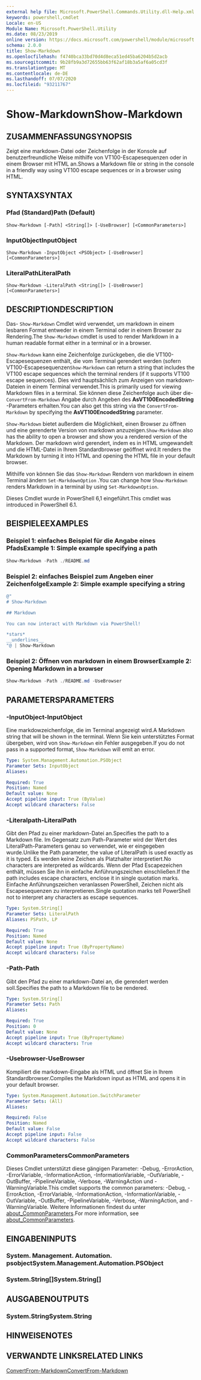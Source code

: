```yaml
---
external help file: Microsoft.PowerShell.Commands.Utility.dll-Help.xml
keywords: powershell,cmdlet
Locale: en-US
Module Name: Microsoft.PowerShell.Utility
ms.date: 08/23/2019
online version: https://docs.microsoft.com/powershell/module/microsoft.powershell.utility/show-markdown?view=powershell-7.1&WT.mc_id=ps-gethelp
schema: 2.0.0
title: Show-Markdown
ms.openlocfilehash: f4740bca33bd70d4d8eca51ed45ba6204b5d2acb
ms.sourcegitcommit: 9b28fb9a3d72655bb63f62af18b3a5af6a05cd3f
ms.translationtype: MT
ms.contentlocale: de-DE
ms.lasthandoff: 07/07/2020
ms.locfileid: "93211767"
---
```

# <span data-ttu-id="59e7e-103">Show-Markdown</span><span class="sxs-lookup"><span data-stu-id="59e7e-103">Show-Markdown</span></span>

## <span data-ttu-id="59e7e-104">ZUSAMMENFASSUNG</span><span class="sxs-lookup"><span data-stu-id="59e7e-104">SYNOPSIS</span></span>
<span data-ttu-id="59e7e-105">Zeigt eine markdown-Datei oder Zeichenfolge in der Konsole auf benutzerfreundliche Weise mithilfe von VT100-Escapesequenzen oder in einem Browser mit HTML an.</span><span class="sxs-lookup"><span data-stu-id="59e7e-105">Shows a Markdown file or string in the console in a friendly way using VT100 escape sequences or in a browser using HTML.</span></span>

## <span data-ttu-id="59e7e-106">SYNTAX</span><span class="sxs-lookup"><span data-stu-id="59e7e-106">SYNTAX</span></span>

### <span data-ttu-id="59e7e-107">Pfad (Standard)</span><span class="sxs-lookup"><span data-stu-id="59e7e-107">Path (Default)</span></span>

```
Show-Markdown [-Path] <String[]> [-UseBrowser] [<CommonParameters>]
```

### <span data-ttu-id="59e7e-108">InputObject</span><span class="sxs-lookup"><span data-stu-id="59e7e-108">InputObject</span></span>

```
Show-Markdown -InputObject <PSObject> [-UseBrowser] [<CommonParameters>]
```

### <span data-ttu-id="59e7e-109">LiteralPath</span><span class="sxs-lookup"><span data-stu-id="59e7e-109">LiteralPath</span></span>

```
Show-Markdown -LiteralPath <String[]> [-UseBrowser] [<CommonParameters>]
```

## <span data-ttu-id="59e7e-110">DESCRIPTION</span><span class="sxs-lookup"><span data-stu-id="59e7e-110">DESCRIPTION</span></span>

<span data-ttu-id="59e7e-111">Das- `Show-Markdown` Cmdlet wird verwendet, um markdown in einem lesbaren Format entweder in einem Terminal oder in einem Browser zu Rendering.</span><span class="sxs-lookup"><span data-stu-id="59e7e-111">The `Show-Markdown` cmdlet is used to render Markdown in a human readable format either in a terminal or in a browser.</span></span>

<span data-ttu-id="59e7e-112">`Show-Markdown` kann eine Zeichenfolge zurückgeben, die die VT100-Escapesequenzen enthält, die vom Terminal gerendert werden (sofern VT100-Escapesequenzen</span><span class="sxs-lookup"><span data-stu-id="59e7e-112">`Show-Markdown` can return a string that includes the VT100 escape sequences which the terminal renders (if it supports VT100 escape sequences).</span></span> <span data-ttu-id="59e7e-113">Dies wird hauptsächlich zum Anzeigen von markdown-Dateien in einem Terminal verwendet.</span><span class="sxs-lookup"><span data-stu-id="59e7e-113">This is primarily used for viewing Markdown files in a terminal.</span></span> <span data-ttu-id="59e7e-114">Sie können diese Zeichenfolge auch über die- `ConvertFrom-Markdown` Angabe durch Angeben des **AsVT100EncodedString** -Parameters erhalten.</span><span class="sxs-lookup"><span data-stu-id="59e7e-114">You can also get this string via the `ConvertFrom-Markdown` by specifying the **AsVT100EncodedString** parameter.</span></span>

<span data-ttu-id="59e7e-115">`Show-Markdown` bietet außerdem die Möglichkeit, einen Browser zu öffnen und eine gerenderte Version von markdown anzuzeigen.</span><span class="sxs-lookup"><span data-stu-id="59e7e-115">`Show-Markdown` also has the ability to open a browser and show you a rendered version of the Markdown.</span></span> <span data-ttu-id="59e7e-116">Der markdown wird gerendert, indem es in HTML umgewandelt und die HTML-Datei in Ihrem Standardbrowser geöffnet wird.</span><span class="sxs-lookup"><span data-stu-id="59e7e-116">It renders the Markdown by turning it into HTML and opening the HTML file in your default browser.</span></span>

<span data-ttu-id="59e7e-117">Mithilfe von können Sie das `Show-Markdown` Rendern von markdown in einem Terminal ändern `Set-MarkdownOption` .</span><span class="sxs-lookup"><span data-stu-id="59e7e-117">You can change how `Show-Markdown` renders Markdown in a terminal by using `Set-MarkdownOption`.</span></span>

<span data-ttu-id="59e7e-118">Dieses Cmdlet wurde in PowerShell 6,1 eingeführt.</span><span class="sxs-lookup"><span data-stu-id="59e7e-118">This cmdlet was introduced in PowerShell 6.1.</span></span>

## <span data-ttu-id="59e7e-119">BEISPIELE</span><span class="sxs-lookup"><span data-stu-id="59e7e-119">EXAMPLES</span></span>

### <span data-ttu-id="59e7e-120">Beispiel 1: einfaches Beispiel für die Angabe eines Pfads</span><span class="sxs-lookup"><span data-stu-id="59e7e-120">Example 1: Simple example specifying a path</span></span>

```powershell
Show-Markdown -Path ./README.md
```

### <span data-ttu-id="59e7e-121">Beispiel 2: einfaches Beispiel zum Angeben einer Zeichenfolge</span><span class="sxs-lookup"><span data-stu-id="59e7e-121">Example 2: Simple example specifying a string</span></span>

```powershell
@"
# Show-Markdown

## Markdown

You can now interact with Markdown via PowerShell!

*stars*
__underlines__
"@ | Show-Markdown
```

### <span data-ttu-id="59e7e-122">Beispiel 2: Öffnen von markdown in einem Browser</span><span class="sxs-lookup"><span data-stu-id="59e7e-122">Example 2: Opening Markdown in a browser</span></span>

```powershell
Show-Markdown -Path ./README.md -UseBrowser
```

## <span data-ttu-id="59e7e-123">PARAMETERS</span><span class="sxs-lookup"><span data-stu-id="59e7e-123">PARAMETERS</span></span>

### <span data-ttu-id="59e7e-124">-InputObject</span><span class="sxs-lookup"><span data-stu-id="59e7e-124">-InputObject</span></span>

<span data-ttu-id="59e7e-125">Eine markdowzeichenfolge, die im Terminal angezeigt wird.</span><span class="sxs-lookup"><span data-stu-id="59e7e-125">A Markdown string that will be shown in the terminal.</span></span> <span data-ttu-id="59e7e-126">Wenn Sie kein unterstütztes Format übergeben, wird von `Show-Markdown` ein Fehler ausgegeben.</span><span class="sxs-lookup"><span data-stu-id="59e7e-126">If you do not pass in a supported format, `Show-Markdown` will emit an error.</span></span>

```yaml
Type: System.Management.Automation.PSObject
Parameter Sets: InputObject
Aliases:

Required: True
Position: Named
Default value: None
Accept pipeline input: True (ByValue)
Accept wildcard characters: False
```

### <span data-ttu-id="59e7e-127">-Literalpath</span><span class="sxs-lookup"><span data-stu-id="59e7e-127">-LiteralPath</span></span>

<span data-ttu-id="59e7e-128">Gibt den Pfad zu einer markdown-Datei an.</span><span class="sxs-lookup"><span data-stu-id="59e7e-128">Specifies the path to a Markdown file.</span></span> <span data-ttu-id="59e7e-129">Im Gegensatz zum Path-Parameter wird der Wert des LiteralPath-Parameters genau so verwendet, wie er eingegeben wurde.</span><span class="sxs-lookup"><span data-stu-id="59e7e-129">Unlike the Path parameter, the value of LiteralPath is used exactly as it is typed.</span></span> <span data-ttu-id="59e7e-130">Es werden keine Zeichen als Platzhalter interpretiert.</span><span class="sxs-lookup"><span data-stu-id="59e7e-130">No characters are interpreted as wildcards.</span></span> <span data-ttu-id="59e7e-131">Wenn der Pfad Escapezeichen enthält, müssen Sie ihn in einfache Anführungszeichen einschließen.</span><span class="sxs-lookup"><span data-stu-id="59e7e-131">If the path includes escape characters, enclose it in single quotation marks.</span></span> <span data-ttu-id="59e7e-132">Einfache Anführungszeichen veranlassen PowerShell, Zeichen nicht als Escapesequenzen zu interpretieren.</span><span class="sxs-lookup"><span data-stu-id="59e7e-132">Single quotation marks tell PowerShell not to interpret any characters as escape sequences.</span></span>

```yaml
Type: System.String[]
Parameter Sets: LiteralPath
Aliases: PSPath, LP

Required: True
Position: Named
Default value: None
Accept pipeline input: True (ByPropertyName)
Accept wildcard characters: False
```

### <span data-ttu-id="59e7e-133">-Path</span><span class="sxs-lookup"><span data-stu-id="59e7e-133">-Path</span></span>

<span data-ttu-id="59e7e-134">Gibt den Pfad zu einer markdown-Datei an, die gerendert werden soll.</span><span class="sxs-lookup"><span data-stu-id="59e7e-134">Specifies the path to a Markdown file to be rendered.</span></span>

```yaml
Type: System.String[]
Parameter Sets: Path
Aliases:

Required: True
Position: 0
Default value: None
Accept pipeline input: True (ByPropertyName)
Accept wildcard characters: True
```

### <span data-ttu-id="59e7e-135">-Usebrowser</span><span class="sxs-lookup"><span data-stu-id="59e7e-135">-UseBrowser</span></span>

<span data-ttu-id="59e7e-136">Kompiliert die markdown-Eingabe als HTML und öffnet Sie in Ihrem Standardbrowser.</span><span class="sxs-lookup"><span data-stu-id="59e7e-136">Compiles the Markdown input as HTML and opens it in your default browser.</span></span>

```yaml
Type: System.Management.Automation.SwitchParameter
Parameter Sets: (All)
Aliases:

Required: False
Position: Named
Default value: False
Accept pipeline input: False
Accept wildcard characters: False
```

### <span data-ttu-id="59e7e-137">CommonParameters</span><span class="sxs-lookup"><span data-stu-id="59e7e-137">CommonParameters</span></span>

<span data-ttu-id="59e7e-138">Dieses Cmdlet unterstützt diese gängigen Parameter: -Debug, -ErrorAction, -ErrorVariable, -InformationAction, -InformationVariable, -OutVariable, -OutBuffer, -PipelineVariable, -Verbose, -WarningAction und -WarningVariable.</span><span class="sxs-lookup"><span data-stu-id="59e7e-138">This cmdlet supports the common parameters: -Debug, -ErrorAction, -ErrorVariable, -InformationAction, -InformationVariable, -OutVariable, -OutBuffer, -PipelineVariable, -Verbose, -WarningAction, and -WarningVariable.</span></span> <span data-ttu-id="59e7e-139">Weitere Informationen findest du unter [about_CommonParameters](https://go.microsoft.com/fwlink/?LinkID=113216).</span><span class="sxs-lookup"><span data-stu-id="59e7e-139">For more information, see [about_CommonParameters](https://go.microsoft.com/fwlink/?LinkID=113216).</span></span>

## <span data-ttu-id="59e7e-140">EINGABEN</span><span class="sxs-lookup"><span data-stu-id="59e7e-140">INPUTS</span></span>

### <span data-ttu-id="59e7e-141">System. Management. Automation. psobject</span><span class="sxs-lookup"><span data-stu-id="59e7e-141">System.Management.Automation.PSObject</span></span>

### <span data-ttu-id="59e7e-142">System.String[]</span><span class="sxs-lookup"><span data-stu-id="59e7e-142">System.String[]</span></span>

## <span data-ttu-id="59e7e-143">AUSGABEN</span><span class="sxs-lookup"><span data-stu-id="59e7e-143">OUTPUTS</span></span>

### <span data-ttu-id="59e7e-144">System.String</span><span class="sxs-lookup"><span data-stu-id="59e7e-144">System.String</span></span>

## <span data-ttu-id="59e7e-145">HINWEISE</span><span class="sxs-lookup"><span data-stu-id="59e7e-145">NOTES</span></span>

## <span data-ttu-id="59e7e-146">VERWANDTE LINKS</span><span class="sxs-lookup"><span data-stu-id="59e7e-146">RELATED LINKS</span></span>

[<span data-ttu-id="59e7e-147">ConvertFrom-Markdown</span><span class="sxs-lookup"><span data-stu-id="59e7e-147">ConvertFrom-Markdown</span></span>](ConvertFrom-Markdown.md)

